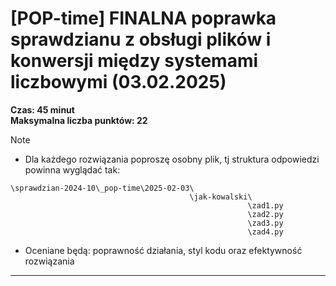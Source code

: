 # [POP-time] FINALNA poprawka sprawdzianu z obsługi plików i konwersji między systemami liczbowymi (03.02.2025)
**Czas: 45 minut**  
**Maksymalna liczba punktów: 22**


> [!NOTE]
> - Dla każdego rozwiązania poproszę osobny plik, tj struktura odpowiedzi powinna wyglądać tak:
> ```
> \sprawdzian-2024-10\_pop-time\2025-02-03\
>                                         \jak-kowalski\
>                                                      \zad1.py
>                                                      \zad2.py
>                                                      \zad3.py
>                                                      \zad4.py
> ```
> - Oceniane będą: poprawność działania, styl kodu oraz efektywność rozwiązania

---